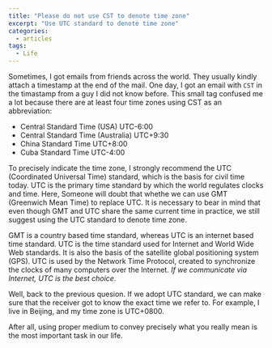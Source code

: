 ```yaml
---
title: "Please do not use CST to denote time zone"
excerpt: "Use UTC standard to denote time zone"
categories:
  - articles
tags:
  - Life
---
```



Sometimes, I got emails from friends across the world. They usually kindly attach a timestamp at the end of the mail. One day, I got an email with `CST` in the timastamp from a guy I did not know before. This small tag confused me a lot because there are at least four time zones using CST as an abbreviation:

* Central Standard Time (USA) UTC-6:00
* Central Standard Time (Australia) UTC+9:30
* China Standard Time UTC+8:00
* Cuba Standard Time UTC-4:00

To precisely indicate the time zone, I strongly recommend the UTC (Coordinated Universal Time) standard, which is the basis for civil time today. UTC is the primary time standard by which the world regulates clocks and time. Here, Someone will doubt that whethe we can use GMT (Greenwich Mean Time) to replace UTC. It is necessary to bear in mind that even though GMT and UTC share the same current time in practice, we still suggest using the UTC standard to denote time zone. 

GMT is a country based time standard, whereas UTC is an internet based time standard. UTC is the time standard used for Internet and World Wide Web standards. It is also the basis of the satellite global positioning system (GPS). UTC is used by the Network Time Protocol, created to synchronize the clocks of many computers over the Internet. *If we communicate via Internet, UTC is the best choice*.

Well, back to the previous quesion. If we adopt UTC standard, we can make sure that the receiver got to know the exact time we refer to. For example, I live in Beijing, and my time zone is UTC+0800.

After all, using proper medium to convey precisely what you really mean is the most important task in our life.



